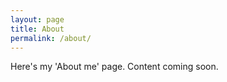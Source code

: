 ```yaml
---
layout: page
title: About
permalink: /about/
---
```


Here's my 'About me' page. Content coming soon.
